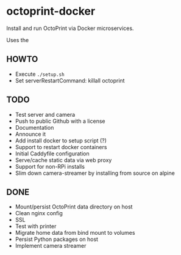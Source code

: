# octoprint-docker
 
Install and run OctoPrint via Docker microservices.

Uses the 

## HOWTO
- Execute `./setup.sh`
- Set serverRestartCommand: killall octoprint

## TODO
- Test server and camera
- Push to public Github with a license
- Documentation
- Announce it
- Add install docker to setup script (?)
- Support to restart docker containers
- Initial Caddyfile configuration
- Serve/cache static data via web proxy
- Support for non-RPi installs
- Slim down camera-streamer by installing from source on alpine

## DONE
- Mount/persist OctoPrint data directory on host
- Clean nginx config
- SSL
- Test with printer
- Migrate home data from bind mount to volumes
- Persist Python packages on host
- Implement camera streamer
